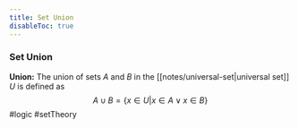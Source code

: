 ```yaml
---
title: Set Union
disableToc: true
---
```


### Set Union
**Union:** The union of sets $A$ and $B$ in the [[notes/universal-set|universal set]] $U$ is defined as
$$A \cup B = \{ x \in U | x \in A \lor x \in B \}$$
#logic #setTheory 
